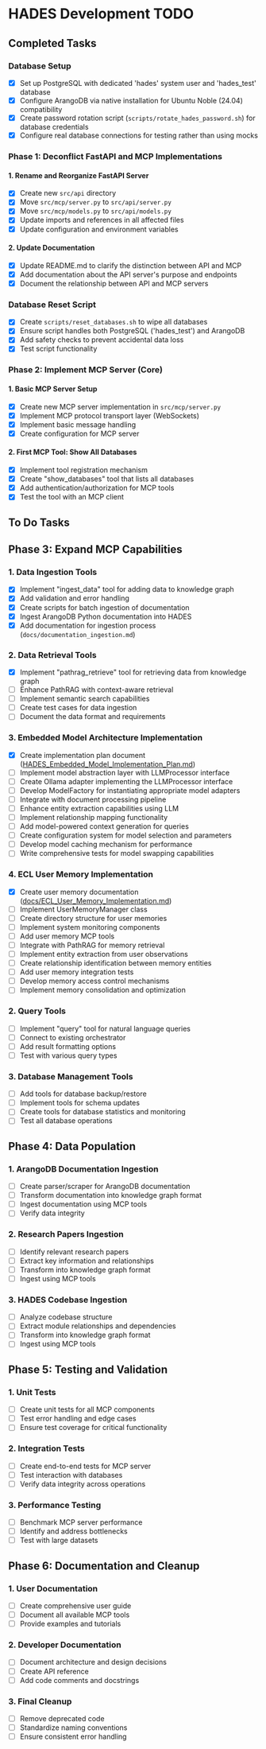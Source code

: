 # HADES Development TODO

## Completed Tasks

### Database Setup
- [x] Set up PostgreSQL with dedicated 'hades' system user and 'hades_test' database
- [x] Configure ArangoDB via native installation for Ubuntu Noble (24.04) compatibility
- [x] Create password rotation script (`scripts/rotate_hades_password.sh`) for database credentials
- [x] Configure real database connections for testing rather than using mocks

### Phase 1: Deconflict FastAPI and MCP Implementations

#### 1. Rename and Reorganize FastAPI Server
- [x] Create new `src/api` directory
- [x] Move `src/mcp/server.py` to `src/api/server.py`
- [x] Move `src/mcp/models.py` to `src/api/models.py`
- [x] Update imports and references in all affected files
- [x] Update configuration and environment variables

#### 2. Update Documentation
- [x] Update README.md to clarify the distinction between API and MCP
- [x] Add documentation about the API server's purpose and endpoints
- [x] Document the relationship between API and MCP servers

### Database Reset Script
- [x] Create `scripts/reset_databases.sh` to wipe all databases
- [x] Ensure script handles both PostgreSQL ('hades_test') and ArangoDB
- [x] Add safety checks to prevent accidental data loss
- [x] Test script functionality

### Phase 2: Implement MCP Server (Core)

#### 1. Basic MCP Server Setup
- [x] Create new MCP server implementation in `src/mcp/server.py`
- [x] Implement MCP protocol transport layer (WebSockets)
- [x] Implement basic message handling
- [x] Create configuration for MCP server

#### 2. First MCP Tool: Show All Databases
- [x] Implement tool registration mechanism
- [x] Create "show_databases" tool that lists all databases
- [x] Add authentication/authorization for MCP tools
- [x] Test the tool with an MCP client

## To Do Tasks

## Phase 3: Expand MCP Capabilities

### 1. Data Ingestion Tools
- [x] Implement "ingest_data" tool for adding data to knowledge graph
- [x] Add validation and error handling
- [x] Create scripts for batch ingestion of documentation
- [x] Ingest ArangoDB Python documentation into HADES
- [x] Add documentation for ingestion process (`docs/documentation_ingestion.md`)

### 2. Data Retrieval Tools
- [x] Implement "pathrag_retrieve" tool for retrieving data from knowledge graph
- [ ] Enhance PathRAG with context-aware retrieval
- [ ] Implement semantic search capabilities
- [ ] Create test cases for data ingestion
- [ ] Document the data format and requirements

### 3. Embedded Model Architecture Implementation
- [x] Create implementation plan document ([HADES_Embedded_Model_Implementation_Plan.md](HADES_Embedded_Model_Implementation_Plan.md))
- [ ] Implement model abstraction layer with LLMProcessor interface
- [ ] Create Ollama adapter implementing the LLMProcessor interface
- [ ] Develop ModelFactory for instantiating appropriate model adapters
- [ ] Integrate with document processing pipeline
- [ ] Enhance entity extraction capabilities using LLM
- [ ] Implement relationship mapping functionality
- [ ] Add model-powered context generation for queries
- [ ] Create configuration system for model selection and parameters
- [ ] Develop model caching mechanism for performance
- [ ] Write comprehensive tests for model swapping capabilities

### 4. ECL User Memory Implementation
- [x] Create user memory documentation ([docs/ECL_User_Memory_Implementation.md](docs/ECL_User_Memory_Implementation.md))
- [ ] Implement UserMemoryManager class
- [ ] Create directory structure for user memories
- [ ] Implement system monitoring components
- [ ] Add user memory MCP tools
- [ ] Integrate with PathRAG for memory retrieval
- [ ] Implement entity extraction from user observations
- [ ] Create relationship identification between memory entities
- [ ] Add user memory integration tests
- [ ] Develop memory access control mechanisms
- [ ] Implement memory consolidation and optimization

### 2. Query Tools
- [ ] Implement "query" tool for natural language queries
- [ ] Connect to existing orchestrator
- [ ] Add result formatting options
- [ ] Test with various query types

### 3. Database Management Tools
- [ ] Add tools for database backup/restore
- [ ] Implement tools for schema updates
- [ ] Create tools for database statistics and monitoring
- [ ] Test all database operations

## Phase 4: Data Population

### 1. ArangoDB Documentation Ingestion
- [ ] Create parser/scraper for ArangoDB documentation
- [ ] Transform documentation into knowledge graph format
- [ ] Ingest documentation using MCP tools
- [ ] Verify data integrity

### 2. Research Papers Ingestion
- [ ] Identify relevant research papers
- [ ] Extract key information and relationships
- [ ] Transform into knowledge graph format
- [ ] Ingest using MCP tools

### 3. HADES Codebase Ingestion
- [ ] Analyze codebase structure
- [ ] Extract module relationships and dependencies
- [ ] Transform into knowledge graph format
- [ ] Ingest using MCP tools

## Phase 5: Testing and Validation

### 1. Unit Tests
- [ ] Create unit tests for all MCP components
- [ ] Test error handling and edge cases
- [ ] Ensure test coverage for critical functionality

### 2. Integration Tests
- [ ] Create end-to-end tests for MCP server
- [ ] Test interaction with databases
- [ ] Verify data integrity across operations

### 3. Performance Testing
- [ ] Benchmark MCP server performance
- [ ] Identify and address bottlenecks
- [ ] Test with large datasets

## Phase 6: Documentation and Cleanup

### 1. User Documentation
- [ ] Create comprehensive user guide
- [ ] Document all available MCP tools
- [ ] Provide examples and tutorials

### 2. Developer Documentation
- [ ] Document architecture and design decisions
- [ ] Create API reference
- [ ] Add code comments and docstrings

### 3. Final Cleanup
- [ ] Remove deprecated code
- [ ] Standardize naming conventions
- [ ] Ensure consistent error handling
